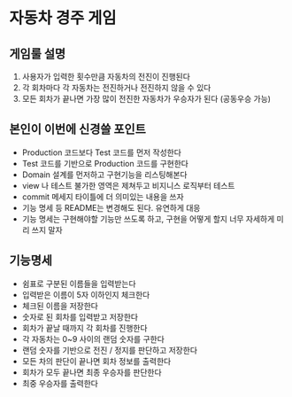 # 자동차 경주 게임

## 게임룰 설명 
1. 사용자가 입력한 횟수만큼 자동차의 전진이 진행된다
2. 각 회차마다 각 자동차는 전진하거나 전진하지 않을 수 있다
3. 모든 회차가 끝나면 가장 많이 전진한 자동차가 우승자가 된다 (공동우승 가능)

## 본인이 이번에 신경쓸 포인트  
- Production 코드보다 Test 코드를 먼저 작성한다 
- Test 코드를 기반으로 Production 코드를 구현한다
- Domain 설계를 먼저하고 구현기능을 리스팅해본다 
- view 나 테스트 불가한 영역은 제쳐두고 비지니스 로직부터 테스트
- commit 메세지 타이틀에 더 의미있는 내용을 쓰자 
- 기능 명세 등 README는 변경해도 된다. 유연하게 대응
- 기능 명세는 구현해야할 기능만 쓰도록 하고, 구현을 어떻게 할지 너무 자세하게 미리 쓰지 말자 

## 기능명세
- 쉼표로 구분된 이름들을 입력받는다
- 입력받은 이름이 5자 이하인지 체크한다
- 체크된 이름을 저장한다
- 숫자로 된 회차를 입력받고 저장한다
- 회차가 끝날 때까지 각 회차를 진행한다
- 각 자동차는 0~9 사이의 랜덤 숫자를 구한다
- 랜덤 숫자를 기반으로 전진 / 정지를 판단하고 저장한다 
- 모든 차의 판단이 끝나면 회차 정보를 출력한다
- 회차가 모두 끝나면 최종 우승자를 판단한다 
- 최중 우승자를 출력한다 
